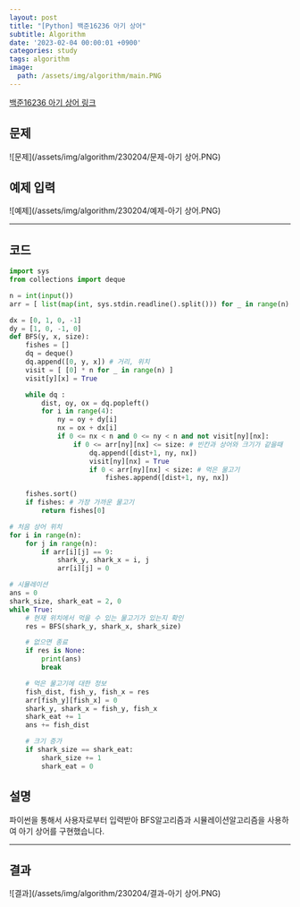 ```yaml
---
layout: post
title: "[Python] 백준16236 아기 상어"
subtitle: Algorithm
date: '2023-02-04 00:00:01 +0900'
categories: study
tags: algorithm
image:
  path: /assets/img/algorithm/main.PNG
---
```


[백준16236 아기 상어 링크](https://www.acmicpc.net/problem/16236)

<!--more-->

## 문제
![문제](/assets/img/algorithm/230204/문제-아기 상어.PNG)

## 예제 입력
![예제](/assets/img/algorithm/230204/예제-아기 상어.PNG)

---

## 코드
```Python
import sys
from collections import deque 

n = int(input())
arr = [ list(map(int, sys.stdin.readline().split())) for _ in range(n) ]

dx = [0, 1, 0, -1]
dy = [1, 0, -1, 0] 
def BFS(y, x, size):
    fishes = []
    dq = deque()
    dq.append([0, y, x]) # 거리, 위치
    visit = [ [0] * n for _ in range(n) ]
    visit[y][x] = True

    while dq :
        dist, oy, ox = dq.popleft()
        for i in range(4):
            ny = oy + dy[i]
            nx = ox + dx[i]
            if 0 <= nx < n and 0 <= ny < n and not visit[ny][nx]:
                if 0 <= arr[ny][nx] <= size: # 빈칸과 상어와 크기가 같을때
                    dq.append([dist+1, ny, nx])
                    visit[ny][nx] = True
                    if 0 < arr[ny][nx] < size: # 먹은 물고기
                        fishes.append([dist+1, ny, nx])

    fishes.sort()
    if fishes: # 가장 가까운 물고기
        return fishes[0]

# 처음 상어 위치
for i in range(n):
    for j in range(n):
        if arr[i][j] == 9:
            shark_y, shark_x = i, j
            arr[i][j] = 0

# 시뮬레이션
ans = 0
shark_size, shark_eat = 2, 0
while True:
    # 현재 위치에서 먹을 수 있는 물고기가 있는지 확인
    res = BFS(shark_y, shark_x, shark_size)

    # 없으면 종료
    if res is None:
        print(ans)
        break

    # 먹은 물고기에 대한 정보
    fish_dist, fish_y, fish_x = res
    arr[fish_y][fish_x] = 0
    shark_y, shark_x = fish_y, fish_x
    shark_eat += 1
    ans += fish_dist

    # 크기 증가
    if shark_size == shark_eat:
        shark_size += 1
        shark_eat = 0
```
## 설명
파이썬을 통해서 사용자로부터 입력받아 BFS알고리즘과 시뮬레이션알고리즘을 사용하여 아기 상어를 구현했습니다. <br>

---

## 결과
![결과](/assets/img/algorithm/230204/결과-아기 상어.PNG)